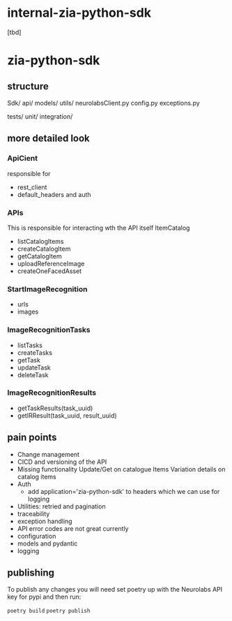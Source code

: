 
# internal-zia-python-sdk
[tbd]


# zia-python-sdk

## structure
Sdk/
    api/
    models/
    utils/
    neurolabsClient.py
    config.py
    exceptions.py

tests/
    unit/
    integration/



## more detailed look

### ApiCient
responsible for
- rest_client
- default_headers and auth

### APIs
This is responsible for interacting wth the API itself
ItemCatalog
- listCatalogItems
- createCatalogItem
- getCatalogItem
- uploadReferenceImage
- createOneFacedAsset

### StartImageRecognition
- urls
- images

### ImageRecognitionTasks
- listTasks
- createTasks
- getTask
- updateTask
- deleteTask

### ImageRecognitionResults
- getTaskResults(task_uuid)
- getIRResult(task_uuid, result_uuid)




## pain points
- Change management
- CICD and versioning of the API
- Missing functionality
    Update/Get on catalogue Items
    Variation details on catalog items
- Auth
  - add application='zia-python-sdk' to headers which we can use for logging 
- Utilities: retried and pagination
- traceability
- exception handling
- API error codes are not great currently
- configuration
- models and pydantic 
- logging



## publishing

To publish any changes you will need set poetry up with the Neurolabs API key for pypi and then run:

`poetry build`
`poetry publish`





